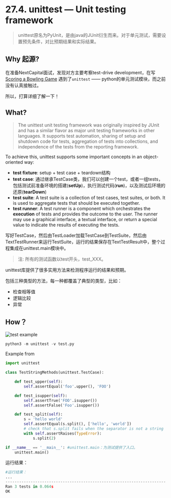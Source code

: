 # 27.4. unittest — Unit testing framework

> unittest原名为PyUnit，是由java的JUnit衍生而来。对于单元测试，需要设置预先条件，对比预期结果和实际结果。


## Why 起源?

在准备NextCapital面试，发现对方主要考察test-drive development，在写[Scoring a Bowling Game](https://repl.it/@WillWang42/score-bowling-game) 遇到了`unittest` —— python的单元测试模块，而之前没有认真接触过。

所以，打算详细了解一下！

## What?

> The unittest unit testing framework was originally inspired by JUnit and has a similar flavor as major unit testing frameworks in other languages. It supports test automation, sharing of setup and shutdown code for tests, aggregation of tests into collections, and independence of the tests from the reporting framework.

To achieve this, unittest supports some important concepts in an object-oriented way:

* **test fixture**: setup + test case + teardown结构
* **test case**: 通过继承TestCase类，我们可以创建一个test，或者一组tests，包括测试前准备环境的搭建(**setUp**)，执行测试代码(**run**)，以及测试后环境的还原(**tearDown**)
* **test suite**: A test suite is a collection of test cases, test suites, or both. It is used to aggregate tests that should be executed together.
* **test runner**: A test runner is a component which orchestrates the **execution** of tests and provides the outcome to the user. The runner may use a graphical interface, a textual interface, or return a special value to indicate the results of executing the tests.

写好TestCase，然后由TestLoader加载TestCase到TestSuite，然后由TextTestRunner来运行TestSuite，运行的结果保存在TextTestResult中，整个过程集成在unittest.main模块中。

> 注: 所有的测试函数以test开头，test_XXX。


unittest库提供了很多实用方法来检测程序运行的结果和预期。

包括三种类型的方法，每一种都覆盖了典型的类型，比如：

* 检查相等值
* 逻辑比较
* 异常

## How？

![test example](https://i.imgur.com/IvMpchf.png)

``` python 
python3 -m unittest -v test.py
```

Example from 

``` python 
import unittest

class TestStringMethods(unittest.TestCase):

    def test_upper(self):
        self.assertEqual('foo'.upper(), 'FOO')

    def test_isupper(self):
        self.assertTrue('FOO'.isupper())
        self.assertFalse('Foo'.isupper())

    def test_split(self):
        s = 'hello world'
        self.assertEqual(s.split(), ['hello', 'world'])
        # check that s.split fails when the separator is not a string
        with self.assertRaises(TypeError):
            s.split(2)

if __name__ == '__main__': #unittest.main：为测试提供了入口。
    unittest.main()
```

运行结果：  
  
``` python 
#运行结果：
...
----------------------------------------------------------------------
Ran 3 tests in 0.064s
OK
```

